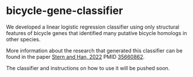 # bicycle-gene-classifier
We developed a linear logistic regression classifier using only structural features of bicycle genes that identified many putative bicycle homologs in other species.

More information about the research that generated this classifier can be found in the paper [Stern and Han, 2022](https://doi.org/10.1093/gbe/evac069) PMID [35660862](https://pmc.ncbi.nlm.nih.gov/articles/PMC9168663/).

The classifier and instructions on how to use it will be pushed soon.
